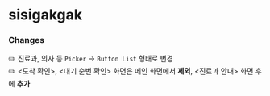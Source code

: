 # sisigakgak


###  Changes
:pencil2: 진료과, 의사 등 `Picker` → `Button List` 형태로 변경   
:pencil2: <도착 확인>, <대기 순번 확인> 화면은 메인 화면에서 **제외**, <진료과 안내> 화면 후에 **추가**
